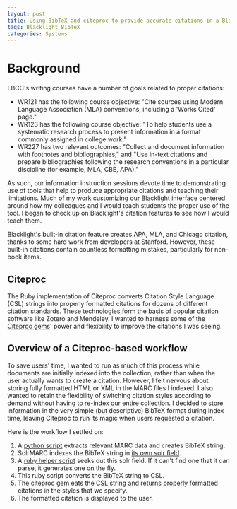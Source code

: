 ```yaml
---
layout: post
title: Using BibTeX and citeproc to provide accurate citations in a Blacklight-based discovery layer
tags: Blacklight BibTeX
categories: Systems
---
```


Background
==========

LBCC's writing courses have a number of goals related to proper citations:

- WR121 has the following course objective: "Cite sources using Modern Language Association (MLA) conventions, including a 'Works Cited' page."
- WR123 has the following course objective: "To help students use a systematic research process to present information in a format commonly assigned in college work."
- WR227 has two relevant outcomes: "Collect and document information with footnotes and bibliographies," and "Use in-text citations and prepare bibliographies following the research conventions in a particular discipline (for example, MLA, CBE, APA)."

As such, our information instruction sessions devote time to demonstrating use of tools that help to produce appropriate citations and teaching their limitations.  Much of my work customizing our Blacklight interface centered around how my colleagues and I would teach students the proper use of the tool.  I began to check up on Blacklight's citation features to see how I would teach them.

Blacklight's built-in citation feature creates APA, MLA, and Chicago citation, thanks to some hard work from developers at Stanford.  However, these built-in citations contain countless formatting mistakes, particularly for non-book items.

Citeproc
--------

The Ruby implementation of Citeproc converts Citation Style Language (CSL) strings into properly formatted citations for dozens of different citation standards.  These technologies form the basis of popular citation software like Zotero and Mendeley.  I wanted to harness some of the [Citeproc gems](https://github.com/inukshuk/citeproc)' power and flexibility to improve the citations I was seeing. 

Overview of a Citeproc-based workflow
-------------------------------------

To save users' time, I wanted to run as much of this process while documents are initially indexed into the collection, rather than when the user actually wants to create a citation.
However, I felt nervous about storing fully formatted HTML or XML in the MARC files I indexed.  I also wanted to retain the flexibility of switching citation styles according to demand without having to re-index our entire collection.  I decided to store information in the very simple (but descriptive) BibTeX format during index time, leaving Citeproc to run its magic when users requested a citation.

Here is the workflow I settled on:

1. A [python script](https://github.com/sandbergja/blacklight_ingest_scripts/blob/master/bibtex_functions.py) extracts relevant MARC data and creates BibTeX string.
2. SolrMARC indexes the BibTeX string in [its own solr field](https://github.com/sandbergja/discovery_layer/blob/master/config/SolrMarc/index.properties).
3. A [ruby helper script](https://github.com/sandbergja/discovery_layer/blob/master/app/helpers/citation_helper.rb) seeks out this solr field.  If it can't find one that it can parse, it generates one on the fly.
4. This ruby script converts the BibTeX string to CSL.
5. The citeproc gem eats the CSL string and returns properly formatted citations in the styles that we specify.
6. The formatted citation is displayed to the user.

